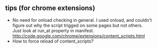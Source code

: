 tips (for chrome extensions)
----------------------------

* No need for onload checking in general. I used onload, and couldn't figure out why the script trigged on some pages but not others.    
Just look at run\_at property in manifest. http://code.google.com/chrome/extensions/content_scripts.html
* How to force reload of content_scripts?
